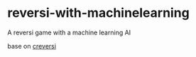 # reversi-with-machinelearning
A reversi game with a machine learning AI

base on [creversi](https://github.com/TadaoYamaoka/creversi)
